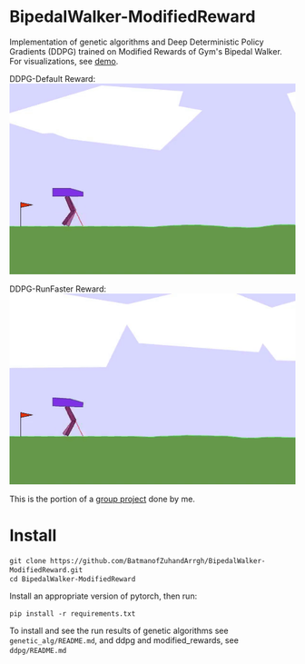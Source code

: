 # BipedalWalker-ModifiedReward
Implementation of genetic algorithms and Deep Deterministic Policy Gradients (DDPG) trained on Modified Rewards of Gym's Bipedal Walker. For visualizations, see [demo](https://youtu.be/mygjp_V3z5o).

DDPG-Default Reward:  \
![](./documents/default.gif)

DDPG-RunFaster Reward:  \
![](./documents/runfaster.gif)

This is the portion of a [group project](https://github.com/ngocanh2809/CS5446-Bipedal-Walker) done by me. 

# Install
```
git clone https://github.com/BatmanofZuhandArrgh/BipedalWalker-ModifiedReward.git
cd BipedalWalker-ModifiedReward
```

Install an appropriate version of pytorch, then run:
```
pip install -r requirements.txt
```

To install and see the run results of genetic algorithms see ```genetic_alg/README.md```, and ddpg and modified_rewards, see ```ddpg/README.md```